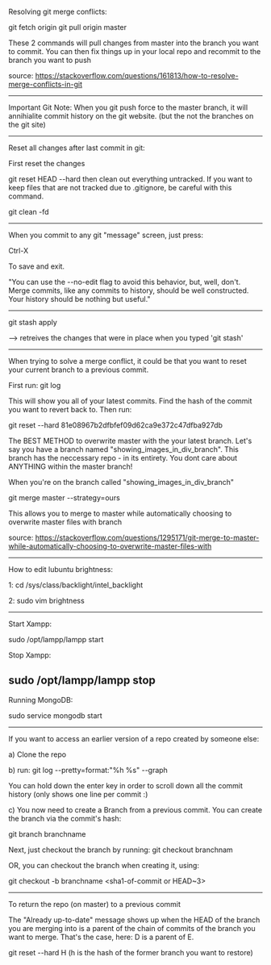 
Resolving git merge conflicts:

git fetch origin
git pull origin master

These 2 commands will pull changes from master into the branch you want to commit. You can then fix things up in your local repo and 
recommit to the branch you want to push

source: https://stackoverflow.com/questions/161813/how-to-resolve-merge-conflicts-in-git

-------------------------------------
Important Git Note: When you git push force to the master branch, it will annihialite commit history on the git website. 
(but the not the branches on the git site)


------------------------------
Reset all changes after last commit in git:

First reset the changes

git reset HEAD --hard
then clean out everything untracked. If you want to keep files that are not tracked due to .gitignore, be careful with this command.

git clean -fd

-------------
When you commit to any git "message" screen, just press: 

Ctrl-X

To save and exit.

"You can use the --no-edit flag to avoid this behavior, but, well, don't. 
Merge commits, like any commits to history, should be well constructed. Your history should be nothing but useful."

--------------

git stash apply

--> retreives the changes that were in place when you typed 'git stash'


---------------------------------------------

When trying to solve a merge conflict, it could be that you want to reset your current branch to a previous commit.

First run: git log

This will show you all of your latest commits. Find the hash of the commit you want to revert back to. Then run:

git reset --hard 81e08967b2dfbfef09d62ca9e372c47dfba927db

The BEST METHOD to overwrite master with the your latest branch. Let's say you have a branch named "showing_images_in_div_branch".
This branch has the neccessary repo - in its entirety. You dont care about ANYTHING within the master branch!

When you're on the branch called "showing_images_in_div_branch"

git merge master --strategy=ours

This allows you to merge to master while automatically choosing to overwrite master files with branch

source: https://stackoverflow.com/questions/1295171/git-merge-to-master-while-automatically-choosing-to-overwrite-master-files-with

______________________________________

How to edit lubuntu brightness:

1: cd /sys/class/backlight/intel_backlight

2:  sudo vim brightness 

______________

Start Xampp:

sudo /opt/lampp/lampp start

Stop Xampp:

sudo /opt/lampp/lampp stop
---------------------------

Running MongoDB:

sudo service mongodb start

_________________________

If you want to access an earlier version of  a repo created by someone else:

a) Clone the repo

b) run:   git log --pretty=format:"%h %s" --graph

You can hold down the enter key in order to scroll down all the commit history (only shows one line per commit :)

c) You now need to create a Branch from a previous commit. You can create the branch via the commit's hash:

git branch branchname <sha1-of-commit>

Next, just checkout the branch by running: git checkout branchnam

OR, you can checkout the branch when creating it, using:

git checkout -b branchname <sha1-of-commit or HEAD~3>

----------------------------------------------------------------------------

To return the repo (on master) to a previous commit

The "Already up-to-date" message shows up when the HEAD of the branch you are merging into is a parent of the chain of commits of the branch you want to merge. That's the case, here: D is a parent of E.

git reset --hard H (h is the hash of the former branch you want to restore)